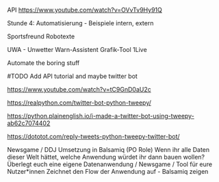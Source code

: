 API
https://www.youtube.com/watch?v=OVvTv9Hy91Q

Stunde 4:
Automatisierung - Beispiele intern, extern

Sportsfreund
Robotexte

UWA - Unwetter Warn-Assistent
Grafik-Tool 1Live

Automate the boring stuff

#TODO Add API tutorial and maybe twitter bot

https://www.youtube.com/watch?v=tC9GnD0aU2c

https://realpython.com/twitter-bot-python-tweepy/

https://python.plainenglish.io/i-made-a-twitter-bot-using-tweepy-ab62c7074402

https://dototot.com/reply-tweets-python-tweepy-twitter-bot/

Newsgame / DDJ Umsetzung in Balsamiq (PO Role)
Wenn ihr alle Daten dieser Welt hättet, welche Anwendung würdet ihr dann bauen wollen?
Überlegt euch eine eigene Datenanwendung / Newsgame / Tool für eure Nutzer\*innen
Zeichnet den Flow der Anwendung auf - Balsamiq zeigen
